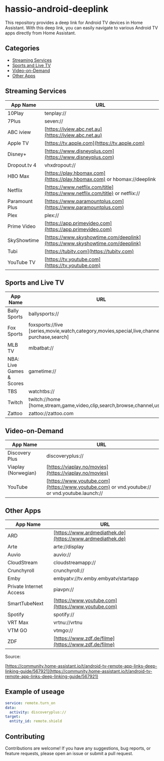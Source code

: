 # hassio-android-deeplink
This repository provides a deep link for Android TV devices in Home Assistant. With this deep link, you can easily navigate to various Android TV apps directly from Home Assistant.

## Categories

- [Streaming Services](#streaming-services)
- [Sports and Live TV](#sports-and-live-tv)
- [Video-on-Demand](#video-on-demand)
- [Other Apps](#other-apps)

## Streaming Services

| App Name                   | URL                                       |
|---------------------------|-------------------------------------------|
| 10Play                    | tenplay://                                 |
| 7Plus                     | seven://                                   |
| ABC iview                 | [https://iview.abc.net.au](https://iview.abc.net.au)                   |
| Apple TV                  | [https://tv.apple.com](https://tv.apple.com)                       |
| Disney+                   | [https://www.disneyplus.com](https://www.disneyplus.com)                 |
| Dropout.tv 4              | vhxdropout://                              |
| HBO Max                   | [https://play.hbomax.com](https://play.hbomax.com) or hbomax://deeplink |
| Netflix                   | [https://www.netflix.com/title](https://www.netflix.com/title) or netflix:// |
| Paramount Plus            | [https://www.paramountplus.com](https://www.paramountplus.com)         |
| Plex                      | plex://                                    |
| Prime Video               | [https://app.primevideo.com](https://app.primevideo.com)                  |
| SkyShowtime               | [https://www.skyshowtime.com/deeplink](https://www.skyshowtime.com/deeplink)       |
| Tubi                      | [https://tubitv.com](https://tubitv.com)                                |
| YouTube TV                | [https://tv.youtube.com](https://tv.youtube.com)                      |

## Sports and Live TV

| App Name                   | URL                                       |
|---------------------------|-------------------------------------------|
| Bally Sports              | ballysports://                             |
| Fox Sports                | foxsports://live [series,movie,watch,category,movies,special,live,channel,ppv-purchase,search] |
| MLB TV                    | mlbatbat://                                |
| NBA: Live Games & Scores  | gametime://                                |
| TBS                       | watchtbs://                                |
| Twitch                    | twitch://home [home,stream,game,video,clip,search,browse,channel,user] |
| Zattoo                    | zattoo://zattoo.com                        |

## Video-on-Demand

| App Name                   | URL                                       |
|---------------------------|-------------------------------------------|
| Discovery Plus            | discoveryplus://                           |
| Viaplay (Norwegian)       | [https://viaplay.no/movies](https://viaplay.no/movies) |
| YouTube                   | [https://www.youtube.com](https://www.youtube.com) or vnd.youtube:// or vnd.youtube.launch:// |

## Other Apps

| App Name                   | URL                                       |
|---------------------------|-------------------------------------------|
| ARD                       | [https://www.ardmediathek.de](https://www.ardmediathek.de)               |
| Arte                      | arte://display                             |
| Auvio                     | auvio://                                   |
| CloudStream               | cloudstreamapp://                          |
| Crunchyroll               | crunchyroll://                             |
| Emby                      | embyatv://tv.emby.embyatv/startapp         |
| Private Internet Access   | piavpn://                                  |
| SmartTubeNext             | [https://www.youtube.com](https://www.youtube.com)                     |
| Spotify                   | spotify://                                 |
| VRT Max                   | vrtnu://vrtnu                              |
| VTM GO                    | vtmgo://                                   |
| ZDF                       | [https://www.zdf.de/filme](https://www.zdf.de/filme)                   |

Source: 

[https://community.home-assistant.io/t/android-tv-remote-app-links-deep-linking-guide/567921](https://community.home-assistant.io/t/android-tv-remote-app-links-deep-linking-guide/567921)


## Example of useage

```yaml 
service: remote.turn_on
data:
  activity: discoveryplus://
target:
  entity_id: remote.shield

  ```
  
## Contributing
Contributions are welcome! If you have any suggestions, bug reports, or feature requests, please open an issue or submit a pull request.
